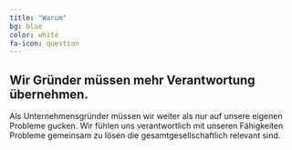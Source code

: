 ```yaml
---
title: "Warum"
bg: blue
color: white
fa-icon: question
---
```


## Wir Gründer müssen mehr Verantwortung übernehmen.

Als Unternehmensgründer müssen wir weiter als nur auf unsere eigenen Probleme gucken. Wir fühlen uns verantwortlich mit unseren Fähigkeiten Probleme gemeinsam zu lösen die gesamtgesellschaftlich relevant sind.
